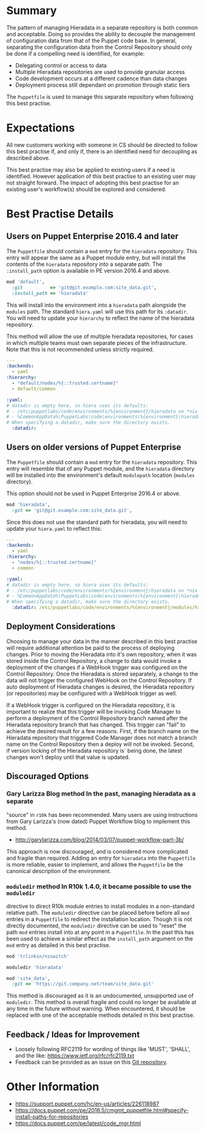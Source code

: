 # Summary

The pattern of managing Hieradata in a separate repository is both common and
acceptable. Doing so provides the ability to decouple the management of
configuration data from that of the Puppet code base. In general, separating the
configuration data from the Control Repository should only be done if a
compelling need is identified, for example:

* Delegating control or access to data
* Multiple Hieradata repositories are used to provide granular access
* Code development occurs at a different cadence than data changes
* Deployment process still dependant on promotion through static tiers

The `Puppetfile` is used to manage this separate repository when following this
best practise.


# Expectations

All new customers working with someone in CS should be directed to follow this
best practise if, and only if, there is an identified need for decoupling as
described above.

This best practise may also be applied to existing users if a need is
identified. However application of this best practise to an existing user may
not straight forward. The impact of adopting this best practise for an existing
user's workflow(s) should be explored and considered.


# Best Practise Details

## Users on Puppet Enterprise 2016.4 and later

The `Puppetfile` should contain a `mod` entry for the `hieradata` repository.
This entry will appear the same as a Puppet module entry, but will install the
contents of the `hieradata` repository into a separate path. The `:install_path`
option is available in PE version 2016.4 and above.

```ruby
mod 'default',
  :git          => 'git@git.example.com:site_data.git',
  :install_path => 'hieradata'
```

This will install into the environment into a `hieradata` path alongside the
`modules` path. The standard `hiera.yaml` will use this path for its `:datadir`.
You will need to update your `hierarchy` to reflect the name of the hieradata
repository.

This method will allow the use of multiple hieradata repositories, for cases in
which multiple teams must own separate pieces of the infrastructure. Note that
this is not recommended unless strictly required.

```yaml
---
:backends:
  - yaml
:hierarchy:
  - "default/nodes/%{::trusted.certname}"
  - default/common

:yaml:
# datadir is empty here, so hiera uses its defaults:
# - /etc/puppetlabs/code/environments/%{environment}/hieradata on *nix
# - %CommonAppData%\PuppetLabs\code\environments\%{environment}\hieradata on Windows
# When specifying a datadir, make sure the directory exists.
  :datadir:
```

## Users on older versions of Puppet Enterprise

The `Puppetfile` should contain a `mod` entry for the `hieradata` repository.
This entry will resemble that of any Puppet module, and the `hieradata`
directory will be installed into the environment's default `modulepath` location
(`modules` directory).

This option should not be used in Puppet Enterprise 2016.4 or above.

```ruby
mod 'hieradata',
  :git => 'git@git.example.com:site_data.git',
```

Since this does not use the standard path for hieradata, you will need to update
your `hiera.yaml` to reflect this:


```yaml
---
:backends:
  - yaml
:hierarchy:
  - "nodes/%{::trusted.certname}"
  - common

:yaml:
# datadir is empty here, so hiera uses its defaults:
# - /etc/puppetlabs/code/environments/%{environment}/hieradata on *nix
# - %CommonAppData%\PuppetLabs\code\environments\%{environment}\hieradata on Windows
# When specifying a datadir, make sure the directory exists.
  :datadir: /etc/puppetlabs/code/environments/%{environment}/modules/hieradata
```

## Deployment Considerations

Choosing to manage your data in the manner described in this best practise will
require additional attention be paid to the process of deploying changes. Prior
to moving the Hieradata into it's own repository, when it was stored inside the
Control Repository, a change to data would invoke a deployment of the changes if
a WebHook trigger was configured on the Control Repository. Once the Hieradata
is stored separately, a change to the data will not trigger the configured
WebHook on the Control Repository. If auto deployment of Hieradata changes is
desired, the Hieradata repository (or repositories) may be configured with a
WebHook trigger as well.

If a WebHook trigger is configured on the Hieradata repository, it is important
to realize that this trigger will be invoking Code Manager to perform a
deployment of the Control Repository branch named after the Hieradata repository
branch that has changed. This trigger can "fail" to achieve the desired result
for a few reasons. First, if the branch name on the Hieradata repository that
triggered Code Manager does not match a branch name on the Control Repository
then a deploy will not be invoked.  Second, if version locking of the Hieradata
repository is` being done, the latest changes won't deploy until that value is
updated.


## Discouraged Options

### Gary Larizza Blog method In the past, managing hieradata as a separate
"source" in `r10k` has been recommended.  Many users are using instructions from
Gary Larizza's (now dated) Puppet Workflow blog to implement this method.

* http://garylarizza.com/blog/2014/03/07/puppet-workflow-part-3b/

This approach is now discouraged, and is considered more complicated and fragile
than required.  Adding an entry for `hieradata` into the `Puppetfile` is more
reliable, easier to implement, and allows the `Puppetfile` be the canonical
description of the environment.

### `moduledir` method In R10k 1.4.0, it became possible to use the `moduledir`
directive to direct R10k module entries to install modules in a non-standard
relative path. The `moduledir` directive can be placed before before all `mod`
entries in a `Puppetfile` to redirect the installation location. Though it is
not directly documented, the `moduledir` directive can be used to "reset" the
path `mod` entries install into at any point in a `Puppetfile`. In the past this
has been used to achieve a similar effect as the `install_path` argument on the
`mod` entry as detailed in this best practise.

```ruby
mod 'trlinkin/nsswitch'

moduledir 'hieradata'

mod 'site_data',
  :git => 'https://git.company.net/team/site_data.git'
```

This method is discouraged as it is an undocumented, unsupported use of
`moduledir`. This method is overall fragile and could no longer be available at
any time in the future without warning. When encountered, it should be replaced
with one of the acceptable methods detailed in this best practise.

## Feedback / Ideas for Improvement

* Loosely following RFC2119 for wording of things like 'MUST', 'SHALL', and the
  like: https://www.ietf.org/rfc/rfc2119.txt
* Feedback can be provided as an issue on this [Git
  repository](https://github.com/puppetlabs/best-practices/issues).


# Other Information

* https://support.puppet.com/hc/en-us/articles/226118987
* https://docs.puppet.com/pe/2016.5/cmgmt_puppetfile.html#specify-install-paths-for-repositories
* https://docs.puppet.com/pe/latest/code_mgr.html

